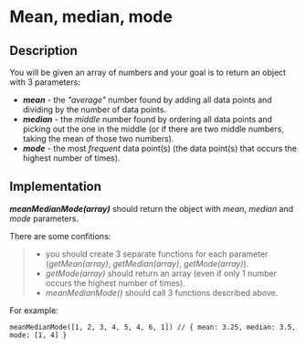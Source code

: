 # Mean, median, mode

## Description

You will be given an array of numbers and your goal is to return an object with 3 parameters:

   - **_mean_** - the _"average"_ number found by adding all data points and dividing by the number of data points.
   - **_median_** - the _middle_ number found by ordering all data points and picking out the one in the middle (or if there are two middle numbers, taking the mean of those two numbers).
   - **_mode_** - the most _frequent_ data point(s) (the data point(s) that occurs the highest number of times).

## Implementation

**_meanMedianMode(array)_** should return the object with _mean_, _median_ and _mode_ parameters.

There are some confitions:
>   - you should create 3 separate functions for each parameter (_getMean(array)_, _getMedian(array)_, _getMode(array)_).
>   - _getMode(array)_ should return an array (even if only 1 number occurs the highest number of times).
>   - _meanMedianMode()_ should call 3 functions described above.

For example:

```
meanMedianMode([1, 2, 3, 4, 5, 4, 6, 1]) // { mean: 3.25, median: 3.5, mode: [1, 4] }
```
